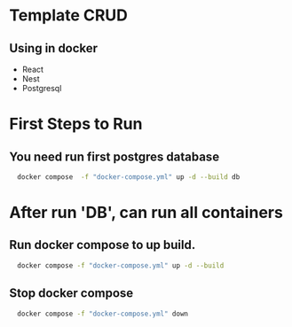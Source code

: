 # Template CRUD
## Using in docker
  - React
  - Nest
  - Postgresql

# First Steps to Run
## You need run first postgres database

  ```bash
    docker compose  -f "docker-compose.yml" up -d --build db 
  ```

# After run 'DB', can run all containers
## Run docker compose to up build.
  ```bash
    docker compose -f "docker-compose.yml" up -d --build
  ```

## Stop docker compose 

  ```bash
    docker compose -f "docker-compose.yml" down 
  ```